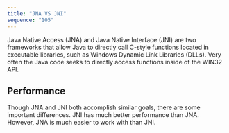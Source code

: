 ```yaml
---
title: "JNA VS JNI"
sequence: "105"
---
```


Java Native Access (JNA) and Java Native Interface (JNI) are two frameworks
that allow Java to directly call C-style functions located in executable libraries,
such as Windows Dynamic Link Libraries (DLLs).
Very often the Java code seeks to directly access functions inside of the WIN32 API.

## Performance

Though JNA and JNI both accomplish similar goals, there are some important differences.
JNI has much better performance than JNA. However, JNA is much easier to work with than JNI.
